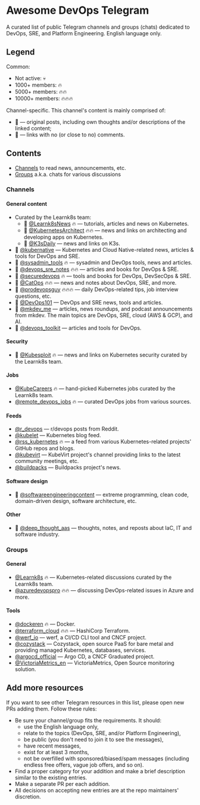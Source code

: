 # Awesome DevOps Telegram

A curated list of public Telegram channels and groups (chats) dedicated to DevOps, SRE, and Platform Engineering. English language only.

## Legend

Common:
- Not active: :skull:
- 1000+ members: :fire:
- 5000+ members: :fire::fire:
- 10000+ members: :fire::fire::fire:

Channel-specific. This channel's content is mainly comprised of:
- :memo: — original posts, including own thoughts and/or descriptions of the linked content;
- :link: — links with no (or close to no) comments.

## Contents

- [Channels](#channels) to read news, announcements, etc.
- [Groups](#groups) a.k.a. chats for various discussions

### Channels

#### General content

- Curated by the Learnk8s team:
  - :memo: [@Learnk8sNews](https://t.me/Learnk8sNews) :fire: — tutorials, articles and news on Kubernetes.
  - :memo: [@KubernetesArchitect](https://t.me/KubernetesArchitect) :fire::fire: — news and links on architecting and developing apps on Kubernetes.
  - :memo: [@K3sDaily](https://t.me/K3sDaily) — news and links on K3s.
- :memo: [@kubernative](https://t.me/kubernative) — Kubernetes and Cloud Native-related news, articles & tools for DevOps and SRE.
- :link: [@sysadmin_tools](https://t.me/sysadmin_tools) :fire: — sysadmin and DevOps tools, news and articles.
- :memo: [@devops_sre_notes](https://t.me/devops_sre_notes) :fire::fire: — articles and books for DevOps & SRE.
- :link: [@securedevops](https://t.me/securedevops) :fire: — tools and books for DevOps, DevSecOps & SRE.
- :memo: [@CatOps](https://t.me/catops) :fire::fire: — news and notes about DevOps, SRE, and more.
- :memo: [@prodevopsguy](https://t.me/prodevopsguy) :fire::fire::fire: — daily DevOps-related tips, job interview questions, etc.
- :link: [@DevOps101](https://t.me/DevOps101) — DevOps and SRE news, tools and articles.
- :memo: [@mkdev_me](https://t.me/mkdev_me) — articles, news roundups, and podcast announcements from mkdev. The main topics are DevOps, SRE, cloud (AWS & GCP), and AI.
- :link: [@devops_toolkit](https://t.me/devops_toolkit) — articles and tools for DevOps.

#### Security

- :memo: [@Kubesploit](https://t.me/Kubesploit) :fire: — news and links on Kubernetes security curated by the Learnk8s team.

#### Jobs

- [@KubeCareers](https://t.me/KubeCareers) :fire: — hand-picked Kubernetes jobs curated by the Learnk8s team.
- [@remote_devops_jobs](https://t.me/remote_devops_jobs) :fire: — curated DevOps jobs from various sources.

#### Feeds

- [@r_devops](https://t.me/r_devops) — r/devops posts from Reddit.
- [@kubelet](https://t.me/kubelet) — Kubernetes blog feed.
- [@rss_kubernetes](https://t.me/rss_kubernetes) :fire: — a feed from various Kubernetes-related projects' GitHub repos and blogs.
- [@kubevirt](https://t.me/kubevirt) — KubeVirt project's channel providing links to the latest community meetings, etc.
- [@buildpacks](https://t.me/buildpacks) — Buildpacks project's news.

#### Software design

- :memo: [@softwareengineeringcontent](https://t.me/softwareengineeringcontent) — extreme programming, clean code, domain-driven design, software architecture, etc.

#### Other

- :link: [@deep_thought_aas](https://t.me/deep_thought_aas) — thoughts, notes, and reposts about IaC, IT and software industry.

### Groups

#### General

- [@Learnk8s](https://t.me/learnk8s) :fire: — Kubernetes-related discussions curated by the Learnk8s team.
- [@azuredevopspro](https://t.me/azuredevopspro) :fire::fire: — discussing DevOps-related issues in Azure and more.

#### Tools

- [@dockeren](https://t.me/dockeren) :fire: — Docker.
- [@terraform_cloud](https://t.me/terraform_Cloud) :fire::fire: — HashiCorp Terraform.
- [@werf_io](https://t.me/werf_io) — werf, a CI/CD CLI tool and CNCF project.
- [@cozystack](https://t.me/cozystack) — Cozystack, open source PaaS for bare metal and providing managed Kubernetes, databases, services.
- [@argocd_official](https://t.me/argocd_official) — Argo CD, a CNCF Graduated project.
- [@VictoriaMetrics_en](https://t.me/VictoriaMetrics_en) — VictoriaMetrics, Open Source monitoring solution.

## Add more resources

If you want to see other Telegram resources in this list, please open new PRs adding them. Follow these rules:
- Be sure your channel/group fits the requirements. It should:
  - use the English language only,
  - relate to the topics (DevOps, SRE, and/or Platform Engineering),
  - be public (you don't need to join it to see the messages),
  - have recent messages,
  - exist for at least 3 months,
  - not be overfilled with sponsored/biased/spam messages (including endless free offers, vague job offers, and so on).
- Find a proper category for your addition and make a brief description similar to the existing entries.
- Make a separate PR per each addition.
- All decisions on accepting new entries are at the repo maintainers' discretion.
